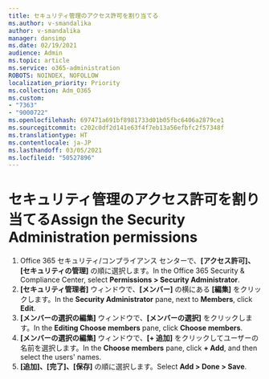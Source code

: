 ```yaml
---
title: セキュリティ管理のアクセス許可を割り当てる
ms.author: v-smandalika
author: v-smandalika
manager: dansimp
ms.date: 02/19/2021
audience: Admin
ms.topic: article
ms.service: o365-administration
ROBOTS: NOINDEX, NOFOLLOW
localization_priority: Priority
ms.collection: Adm_O365
ms.custom:
- "7363"
- "9000722"
ms.openlocfilehash: 697471a691bf8981733d01b05fbc6406a2879ce1
ms.sourcegitcommit: c202c0df2d141e63f4f7eb13a56efbfc2f57348f
ms.translationtype: HT
ms.contentlocale: ja-JP
ms.lasthandoff: 03/05/2021
ms.locfileid: "50527896"
---
```

# <a name="assign-the-security-administration-permissions"></a><span data-ttu-id="bbbd3-102">セキュリティ管理のアクセス許可を割り当てる</span><span class="sxs-lookup"><span data-stu-id="bbbd3-102">Assign the Security Administration permissions</span></span>

1. <span data-ttu-id="bbbd3-103">Office‍ 365 セキュリティ/コンプライアンス センターで、**[アクセス許可]、[セキュリティの管理]** の順に選択します。</span><span class="sxs-lookup"><span data-stu-id="bbbd3-103">In the Office 365 Security & Compliance Center, select **Permissions > Security Administrator**.</span></span>
2. <span data-ttu-id="bbbd3-104">**[セキュリティ管理者]** ウィンドウで、**[メンバー]** の横にある **[編集]** をクリックします。</span><span class="sxs-lookup"><span data-stu-id="bbbd3-104">In the **Security Administrator** pane, next to **Members**, click **Edit**.</span></span>
3. <span data-ttu-id="bbbd3-105">**[メンバーの選択の編集]** ウィンドウで、**[メンバーの選択]** をクリックします。</span><span class="sxs-lookup"><span data-stu-id="bbbd3-105">In the **Editing Choose members** pane, click **Choose members**.</span></span>
4. <span data-ttu-id="bbbd3-106">**[メンバーの選択の編集]** ウィンドウで、**[+ 追加]** をクリックしてユーザーの名前を選択します。</span><span class="sxs-lookup"><span data-stu-id="bbbd3-106">In the **Choose members** pane, click **+ Add**, and then select the users' names.</span></span>
5. <span data-ttu-id="bbbd3-107">**[追加]、[完了]、[保存]** の順に選択します。</span><span class="sxs-lookup"><span data-stu-id="bbbd3-107">Select **Add > Done > Save**.</span></span>

